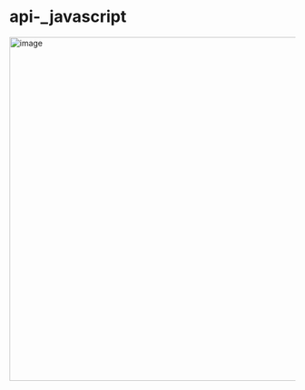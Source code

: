 # api-_javascript

<img width="605" alt="image" src="https://github.com/Dylan-SonJungin/api-_javascript/assets/88484476/7778bf9d-ce98-4cf1-9802-935bb6cdc8ac">
